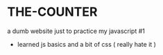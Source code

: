 # THE-COUNTER
a dumb website just to practice my javascript #1
- learned js basics and a bit of css ( really hate it )
